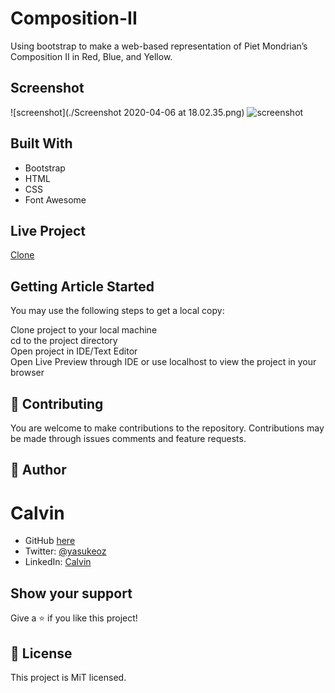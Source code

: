 # Composition-II

Using bootstrap to make a web-based representation of Piet Mondrian’s Composition II in Red, Blue, and Yellow.



  
## Screenshot

![screenshot](./Screenshot 2020-04-06 at 18.02.35.png)
![screenshot](./images/screenshotFive.png)

## Built With  
  
- Bootstrap
- HTML
- CSS
- Font Awesome

  
## Live Project  

[Clone](https://amazing-colden-99bae9.netlify.com/)  




## Getting Article Started  
You may use the following steps to get a local copy:
  
Clone project to your local machine  
cd to the project directory  
Open project in IDE/Text Editor  
Open Live Preview through IDE or use localhost to view the project in your browser  
  
## 🤝 Contributing
You are welcome to make contributions to the repository. Contributions may be made through issues comments and feature requests.


## 👤 Author

# Calvin
- GitHub [here](https://github.com/calvinoea/)
- Twitter: [@yasukeoz](https://twitter.com/yasukeoz)
- LinkedIn: [Calvin](https://www.linkedin.com/in/calvin-ebun-amu-9b200017a/)

## Show your support  
Give a ⭐️ if you like this project!

## 📝 License  
This project is MiT licensed.





